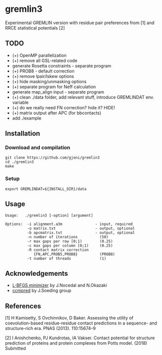 # gremlin3
Experimental GREMLIN version with residue pair preferences from [1] and RRCE statistical potentials [2]

## TODO

* (+) OpenMP parallelization
* (+) remove all GSL-related code
* generate Rosetta constraints - separate program
* (+) PROB8 - default correction
* (+) remove lpair/lskew options
* (+) hide masking/unmasking options
* (+) separate program for Neff calculation
* generate map_align input - separate program
* (+) clean ./data folder, add relevant stuff, introduce GREMLINDAT env. variable
* (+) do we really need FN correction? hide it? HIDE!
* (+) matrix output after APC (for bbcontacts)
* add ./example

## Installation

### Download and compilation
```
git clone https://github.com/gjoni/gremlin3
cd ./gremlin3
make
```

### Setup
```
export GREMLINDAT=${INSTALL_DIR}/data
```

## Usage
```
Usage:   ./gremlin3 [-option] [argument]

Options:  -i alignment.a3m               - input, required
          -o matrix.txt                  - output, optional
          -b apcmatrix.txt               - output, optional
          -n number of iterations          (50)
          -r max gaps per row [0;1)        (0.25)
          -c max gaps per column [0;1)     (0.25)
          -R contact matrix correction
             {FN,APC,PROB5,PROB8}          (PROB8)
          -t number of threads             (1)

```

## Acknowledgements

 - [L-BFGS minimizer](https://github.com/chokkan/liblbfgs) by J.Nocedal and N.Okazaki
 - [ccmpred](https://github.com/soedinglab/CCMpred) by J.Soeding group

## References

[1] H Kamisetty, S Ovchinnikov, D Baker. Assessing the utility of coevolution-based residue-residue contact predictions in a sequence- and structure-rich era. PNAS (2013). 110:15674–9

[2] I Anishchenko, PJ Kundrotas, IA Vakser. Contact potential for structure prediction of proteins and protein complexes from Potts model. (2018) Submitted

